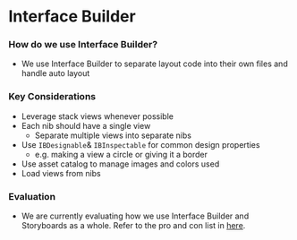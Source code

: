 # Interface Builder
### How do we use Interface Builder?
* We use Interface Builder to separate layout code into their own files and handle auto layout 

### Key Considerations
* Leverage stack views whenever possible
* Each nib should have a single view
	* Separate multiple views into separate nibs
* Use  `IBDesignable`& `IBInspectable` for common design properties 
	* e.g. making a view a circle or giving it a border
* Use asset catalog to manage images and colors used 
* Load views from nibs

### Evaluation
* We are currently evaluating how we use Interface Builder and Storyboards as a whole. Refer to the pro and con list in [here](https://github.com/Lickability/swift-style-guide/issues/14).
